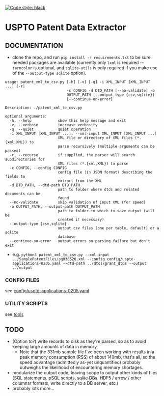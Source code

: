 [![Code style: black](https://img.shields.io/badge/code%20style-black-000000.svg)](https://github.com/psf/black)

# USPTO Patent Data Extractor

## DOCUMENTATION

* clone the repo, and run `pip install -r requirements.txt` to be sure needed packages are available (currently only `lxml` is required -- `termcolor` is optional, and `sqlite-utils` is only required if you make use of the `--output-type sqlite` option).

```
usage: patent_xml_to_csv.py [-h] [-v] [-q] -i XML_INPUT [XML_INPUT ...] [-r]
                            -c CONFIG -d DTD_PATH [--no-validate] -o
                            OUTPUT_PATH [--output-type {csv,sqlite}]
                            [--continue-on-error]

Description: ./patent_xml_to_csv.py

optional arguments:
  -h, --help            show this help message and exit
  -v, --verbose         increase verbosity
  -q, --quiet           quiet operation
  -i XML_INPUT [XML_INPUT ...], --xml-input XML_INPUT [XML_INPUT ...]
                        XML file or directory of XML files (*.{xml,XML}) to
                        parse recursively (multiple arguments can be passed)
  -r, --recurse         if supplied, the parser will search subdirectories for
                        XML files (*.{xml,XML}) to parse
  -c CONFIG, --config CONFIG
                        config file (in JSON format) describing the fields to
                        extract from the XML
  -d DTD_PATH, --dtd-path DTD_PATH
                        path to folder where dtds and related documents can be
                        found
  --no-validate         skip validation of input XML (for speed)
  -o OUTPUT_PATH, --output-path OUTPUT_PATH
                        path to folder in which to save output (will be
                        created if necessary)
  --output-type {csv,sqlite}
                        output csv files (one per table, default) or a sqlite
                        database
  --continue-on-error   output errors on parsing failure but don't exit

```

* e.g. `python3 patent_xml_to_csv.py --xml-input ../SamplePatentFiles/pg030520.xml --config config/uspto-applications-0205.yaml --dtd-path ../dtds/grant_dtds --output ../output`



### CONFIG FILES
see [config/uspto-applications-0205.yaml](config/uspto-applications-0205.yaml)


### UTILITY SCRIPTS
see [tools](tools/)


## TODO
* (Option to?) write records to disk as they're parsed, so as to avoid keeping large amounts of data in memory
	- Note that the 331mb sample file I've been working with results in a peak memory consumption (RSS) of about 140mb, that's all, so the speed advantage (admittedly as-yet unquantified) probably outweighs the likelihood of encountering memory shortages.
* modularize the output code, leaving scope to output other kinds of files (SQL statements, pSQL scripts, ~~sqlite DBs~~, HDF5 / arrow / other columnar formats, write directly to a DB server, etc.)
* probably lots more...

